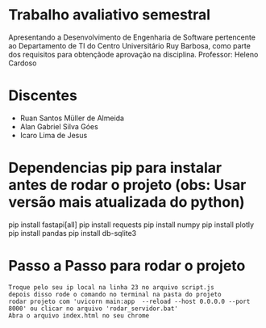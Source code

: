 # Trabalho avaliativo semestral
Apresentando a Desenvolvimento de Engenharia de Software pertencente ao Departamento de TI do Centro Universitário Ruy Barbosa, como parte dos requisitos para obtençãode aprovação na disciplina.
Professor: Heleno Cardoso

# Discentes
* Ruan Santos Müller de Almeida
* Alan Gabriel Silva Góes
* Icaro Lima de Jesus


# Dependencias pip para instalar antes de rodar o projeto (obs: Usar versão mais atualizada do python)
  pip install fastapi[all]
  pip install requests
  pip install numpy
  pip install plotly
  pip install pandas
  pip install db-sqlite3
  

# Passo a Passo para rodar o projeto
    Troque pelo seu ip local na linha 23 no arquivo script.js
    depois disso rode o comando no terminal na pasta do projeto   
    rodar projeto com 'uvicorn main:app  --reload --host 0.0.0.0 --port 8000' ou clicar no arquivo 'rodar_servidor.bat'
    Abra o arquivo index.html no seu chrome
